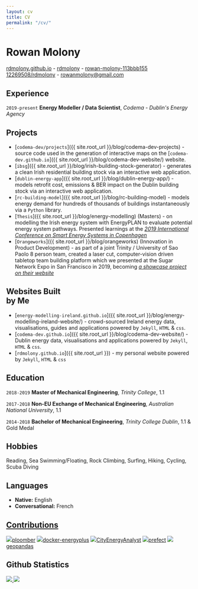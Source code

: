 ```yaml
---
layout: cv
title: CV
permalink: "/cv/"
---
```

# Rowan Molony

<div id="webaddress">
  <a href="https://rdmolony.github.io"><i class="fas fa-home"></i> rdmolony.github.io</a> -
  <a href="https://github.com/rdmolony"><i class="fab fa-github"></i> rdmolony</a> -
  <a href="https://linkedin.com/in/rowan-molony-113bbb155/"><i class="fab fa-linkedin"></i> rowan-molony-113bbb155</a> <br>
  <a href="https://stackoverflow.com/users/12269508/rdmolony"><i class="fab fa-stack-overflow"></i> 12269508/rdmolony</a> -
  <a href="mailto:rowanmolony@gmail.com"><i class="fas fa-envelope-square"></i> rowanmolony@gmail.com</a>
</div>

## Experience

`2019-present`
**Energy Modeller / Data Scientist**, *Codema - Dublin's Energy Agency*

## Projects

- [`codema-dev/projects`]({{ site.root_url }}/blog/codema-dev-projects) - source code used in the generation of interactive maps on the [`codema-dev.github.io`]({{ site.root_url }}/blog/codema-dev-website/) website. 
- [`ibsg`]({{ site.root_url }}/blog/irish-building-stock-generator) - generates a clean Irish residential building stock via an interactive web application.
- [`dublin-energy-app`]({{ site.root_url }}/blog/dublin-energy-app/) - models retrofit cost, emissions & BER impact on the Dublin building stock via an interactive web application.
- [`rc-building-model`]({{ site.root_url }}/blog/rc-building-model) - models energy demand for hundreds of thousands of buildings instantaneously via a `Python` library.
- [`Thesis`]({{ site.root_url }}/blog/energy-modelling) (Masters) - on modelling the Irish energy system with EnergyPLAN to evaluate potential energy system pathways.  Presented learnings at the [*2019 International Conference on Smart Energy Systems in Copenhagen*](https://smartenergysystems.eu/)
- [`Orangeworks`]({{ site.root_url }}/blog/orangeworks) (Innovation in Product Development) - as part of a joint Trinity / University of Sao Paolo 8 person team, created a laser cut, computer-vision driven tabletop team building platform which we presented at the Sugar Network Expo in San Francisco in 2019, becoming [*a showcase project on their website*](https://sugar-network.org/projects/)

## Websites Built<br> by Me

- [`energy-modelling-ireland.github.io`]({{ site.root_url }}/blog/energy-modelling-ireland-website/) - crowd-sourced Ireland energy data, visualisations, guides and applications powered by `Jekyll`, `HTML` & `css`.
- [`codema-dev.github.io`]({{ site.root_url }}/blog/codema-dev-website/) - Dublin energy data, visualisations and applications powered by `Jekyll`, `HTML` & `css`. 
- [`rdmolony.github.io`]({{ site.root_url }}) - my personal website powered by `Jekyll`, `HTML` & `css` 

## Education

`2018-2019`
**Master of Mechanical Engineering**, *Trinity College*, 1.1

`2017-2018`
**Non-EU Exchange of Mechanical Engineering**, *Australian National University*, 1.1

`2014-2018`
**Bachelor of Mechanical Engineering**, *Trinity College Dublin*, 1.1 & Gold Medal

## Hobbies

Reading, Sea Swimming/Floating, Rock Climbing, Surfing, Hiking, Cycling, Scuba Diving

## Languages

- **Native:** English
- **Conversational:** French

## [Contributions](/contributions/)

<img src="https://avatars.githubusercontent.com/u/60114551?s=20&v=4">[ploomber](https://github.com/ploomber/ploomber/issues?q=rdmolony)
<img src="https://avatars.githubusercontent.com/u/1906800?s=20&v=4">[docker-energyplus](https://github.com/NREL/docker-energyplus/issues?q=rdmolony)
<img src="https://avatars.githubusercontent.com/u/8478952?s=20&v=4">[CityEnergyAnalyst](https://github.com/architecture-building-systems/CityEnergyAnalyst/issues?q=rdmolony)
<img src="https://avatars.githubusercontent.com/u/39270919?s=20&v=4">[prefect](https://github.com/PrefectHQ/prefect/issues?q=rdmolony)
<img src="https://avatars.githubusercontent.com/u/8130715?s=20&v=4">[geopandas](https://github.com/geopandas/geopandas/issues?q=rdmolony)

## Github Statistics

<a href="https://github.com/rdmolony">
    <img src="https://github-readme-stats.vercel.app/api?username=rdmolony&show_icons=true&include_all_commits=true&hide=stars">
</a>
<a href="https://github.com/rdmolony">
    <img src="https://github-readme-stats.vercel.app/api/top-langs/?username=rdmolony&show_icons=true">
</a>
